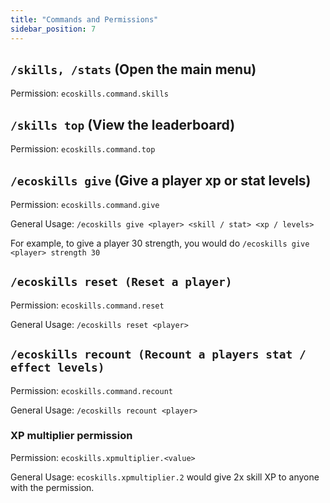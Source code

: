 ```yaml
---
title: "Commands and Permissions"
sidebar_position: 7
---
```


## `/skills, /stats` (Open the main menu)

Permission: `ecoskills.command.skills`

## `/skills top` (View the leaderboard)

Permission: `ecoskills.command.top`

## `/ecoskills give` (Give a player xp or stat levels)

Permission: `ecoskills.command.give`

General Usage: `/ecoskills give <player> <skill / stat> <xp / levels>`

For example, to give a player 30 strength, you would do `/ecoskills give <player> strength 30`

## `/ecoskills reset (Reset a player)`

Permission: `ecoskills.command.reset`

General Usage: `/ecoskills reset <player>`

## `/ecoskills recount (Recount a players stat / effect levels)`

Permission: `ecoskills.command.recount`

General Usage: `/ecoskills recount <player>`

### XP multiplier permission

Permission: `ecoskills.xpmultiplier.<value>`

General Usage: `ecoskills.xpmultiplier.2` would give 2x skill XP to anyone with the permission.